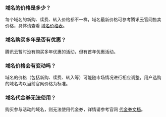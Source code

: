 ### 域名的价格是多少？
每个域名的新购、续费、转入价格都不一样，域名最新价格可参考腾讯云官网售卖价格，具体请查看 [域名价格表](https://buy.cloud.tencent.com/domain?price=1)。

### 域名购买多年是否有优惠？
腾讯云暂时没有购买多年优惠的活动，但有首年优惠活动。

### 域名价格会有变动吗？
域名的价格（包括新购、续费、转入等）可能随市场情况进行相应调整，用户选购的域名均以当前官网价格为标准。


### 域名代金券无法使用？
购买参与活动的域名，则无法使用代金券，详情请参考官网 [代金券文档](https://cloud.tencent.com/document/product/555/10870)。



